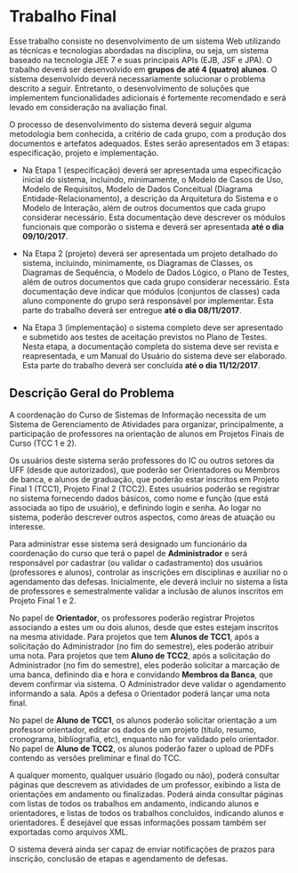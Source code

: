 # Trabalho Final 


Esse trabalho consiste no desenvolvimento de um sistema Web utilizando as técnicas e tecnologias abordadas na disciplina, ou seja, um sistema baseado na tecnologia JEE 7 e suas principais APIs (EJB, JSF e JPA). O trabalho deverá ser desenvolvido em **grupos de até 4 (quatro) alunos**. O sistema desenvolvido deverá necessariamente solucionar o problema descrito a seguir. Entretanto, o desenvolvimento de soluções que implementem funcionalidades adicionais é fortemente recomendado e será levado em consideração na avaliação final.  

O processo de desenvolvimento do sistema deverá seguir alguma metodologia bem conhecida, a critério de cada grupo, com a produção dos documentos e artefatos adequados. Estes serão apresentados em 3 etapas: especificação, projeto e implementação.  

* Na Etapa 1 (especificação) deverá ser apresentada uma especificação inicial do sistema, incluindo, minimamente, o Modelo de Casos de Uso, Modelo de Requisitos, Modelo de Dados Conceitual (Diagrama Entidade-Relacionamento), a descrição da Arquitetura do Sistema e o Modelo de Interação, além de outros documentos que cada grupo considerar necessário. Esta documentação deve descrever os módulos funcionais que comporão o sistema e deverá ser apresentada **até o dia 09/10/2017**.  

* Na Etapa 2 (projeto) deverá ser apresentada um projeto detalhado do sistema, incluindo, minimamente, os Diagramas de Classes, os Diagramas de Sequência, o Modelo de Dados Lógico, o Plano de Testes, além de outros documentos que cada grupo considerar necessário. Esta documentação deve indicar que módulos (conjuntos de classes) cada aluno componente do grupo será responsável por implementar. Esta parte do trabalho deverá ser entregue **até o dia 08/11/2017**.  

* Na Etapa 3 (implementação) o sistema completo deve ser apresentado e submetido aos testes de aceitação previstos no Plano de Testes. Nesta etapa, a documentação completa do sistema deve ser revista e reapresentada, e um Manual do Usuário do sistema deve ser elaborado. Esta parte do trabalho deverá ser concluída **até o dia 11/12/2017**.

## Descrição Geral do Problema  

A coordenação do Curso de Sistemas de Informação necessita de um Sistema de Gerenciamento de Atividades para organizar, principalmente, a participação de professores na orientação de alunos em Projetos Finais de Curso (TCC 1 e 2).  

Os usuários deste sistema serão professores do IC ou outros setores da UFF (desde que autorizados), que poderão ser Orientadores ou Membros de banca, e  alunos de graduação, que poderão estar inscritos em Projeto Final 1 (TCC1), Projeto Final 2 (TCC2). Estes usuários poderão se registrar no sistema fornecendo dados básicos, como nome e função (que está associada ao tipo de usuário), e definindo login e senha. Ao logar no sistema, poderão descrever outros aspectos, como áreas de atuação ou interesse.  

Para administrar esse sistema será designado um funcionário da coordenação do curso que terá o papel de **Administrador** e será responsável por cadastrar (ou validar o cadastramento) dos usuários (professores e alunos), controlar as inscrições em disciplinas e auxiliar no o agendamento das defesas. Inicialmente, ele deverá incluir no sistema a lista de professores e semestralmente validar a inclusão de alunos inscritos em Projeto Final 1 e 2.  

No papel de **Orientador**, os professores poderão registrar Projetos associando a estes um ou dois alunos, desde que estes estejam inscritos na mesma atividade. Para projetos que tem **Alunos de TCC1**, após a solicitação do Administrador (no fim do semestre), eles poderão atribuir uma nota. Para projetos que tem **Aluno de TCC2**, após a solicitação do Administrador (no fim do semestre), eles poderão solicitar a marcação de uma banca, definindo dia e hora e convidando **Membros da Banca**, que devem confirmar via sistema. O Administrador deve validar o agendamento informando a sala. Após a defesa o Orientador poderá lançar uma nota final.  

No papel de **Aluno de TCC1**, os alunos poderão solicitar orientação a um professor orientador, editar os dados de um projeto (título, resumo, cronograma, bibliografia, etc), enquanto não for validado pelo orientador. No papel de **Aluno de TCC2**, os alunos poderão fazer o upload de PDFs contendo as versões preliminar e final do TCC.  

A qualquer momento, qualquer usuário (logado ou não), poderá consultar páginas que descrevem as atividades de um professor, exibindo a lista de orientações em andamento ou finalizadas. Poderá ainda consultar páginas com listas de todos os trabalhos em andamento, indicando alunos e orientadores, e listas de todos os trabalhos concluídos, indicando alunos e orientadores. É desejável que essas informações possam também ser exportadas como arquivos XML.  

O sistema deverá ainda ser capaz de enviar notificações de prazos para inscrição, conclusão de etapas e agendamento de defesas.